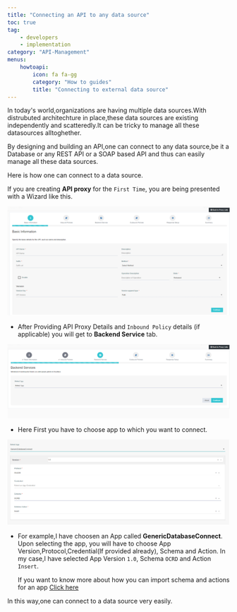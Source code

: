 ```yaml
---
title: "Connecting an API to any data source"
toc: true
tag: 
    - developers
    - implementation
category: "API-Management"
menus: 
    howtoapi:
        icon: fa fa-gg
        category: "How to guides"
        title: "Connecting to external data source" 
---
```


In today's world,organizations are having multiple data sources.With distrubuted architechture in place,these data sources are existing independently and scatteredly.It can be tricky to manage all these datasources alltoghether.

By designing and building an API,one can connect to any data source,be it a Database or any REST API or a SOAP based API and thus can easily manage all these data sources.

Here is how one can connect to a data source.

If you are creating **API proxy** for the `First Time`, you are being presented with a Wizard like this.

![How To Connect Data Source Wizard](/staticfiles/api-management/media/HowToConnectDataSource-Wizard.PNG)

 * After Providing API Proxy Details and `Inbound Policy` details (if applicable) you will get to **Backend Service** tab.
 

![How To Connect Data Source Selectapp](/staticfiles/api-management/media/HowToConnectDataSource-selectapp.PNG)

 * Here First you have to choose app to which you want to connect.

![How To Connect Data Source Appandappversion](/staticfiles/api-management/media/HowToConnectDataSource-appandappversion.PNG)

 * For example,I have choosen an App called **GenericDatabaseConnect**. Upon selecting the app, you will have to choose
   App Version,Protocol,Credential(If provided already), Schema and Action. In my case,I have selected App Version `1.0`,
   Schema `OCRD` and Action `Insert`.

   If you want to know more about how you can import schema and actions for an app
   [Click here](/app-management/handling-schemas-on-apps) 

In this way,one can connect to a data source very easily.